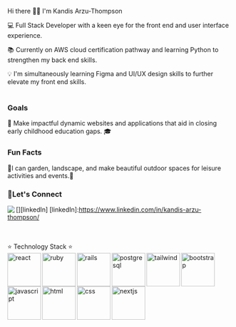 Hi there 👋🏾 I'm Kandis Arzu-Thompson

💻 Full Stack Developer with a keen eye for the front end and user interface experience. 

📚 Currently on AWS cloud certification pathway and learning Python to strengthen my back end skills.

💡 I'm simultaneously learning Figma and UI/UX design skills to further elevate my front end skills.
<br/>
<br/>
### Goals
📝 Make impactful dynamic websites and applications that aid in closing early childhood education gaps. 🎓   

### Fun Facts
🌹I can garden, landscape, and make beautiful outdoor spaces for leisure activities and events.🌹

### 📱Let's Connect
[<img align="left" atl="linkedin" src="https://img.shields.io/badge/linkedin-%230077B5.svg?&style=for-the-badge&logo=linkedin&logoColor=white"/>][linkedIn]
[linkedIn]:https://www.linkedin.com/in/kandis-arzu-thompson/

<br/>
<br/>
⭐ Technology Stack ⭐
<section>
<img src="https://cdn.jsdelivr.net/gh/devicons/devicon/icons/react/react-original-wordmark.svg" alt="react" width="75" align="left"/>

<img src="https://cdn.jsdelivr.net/gh/devicons/devicon/icons/ruby/ruby-plain.svg" alt="ruby" width="75" align="left"/>
      
<img src="https://cdn.jsdelivr.net/gh/devicons/devicon/icons/rails/rails-plain-wordmark.svg" alt="rails" width="75" align="left" />

<img src="https://cdn.jsdelivr.net/gh/devicons/devicon/icons/postgresql/postgresql-original-wordmark.svg" alt="postgresql" width="75" align="left" />

<img src="https://cdn.jsdelivr.net/gh/devicons/devicon/icons/tailwindcss/tailwindcss-plain.svg" alt="tailwind" width="75" align="left"/>

<img src="https://cdn.jsdelivr.net/gh/devicons/devicon/icons/bootstrap/bootstrap-original.svg" alt="bootstrap" width="75" align="left" />

<img src="https://cdn.jsdelivr.net/gh/devicons/devicon/icons/javascript/javascript-original.svg" alt="javascript" width="75" align="left"/>

<img src="https://cdn.jsdelivr.net/gh/devicons/devicon/icons/html5/html5-original-wordmark.svg" alt="html" width="75" align="left"/>

<img src="https://cdn.jsdelivr.net/gh/devicons/devicon/icons/css3/css3-original-wordmark.svg" alt="css" width="75" align="left" />

<img src="https://cdn.jsdelivr.net/gh/devicons/devicon/icons/nextjs/nextjs-original.svg" alt="nextjs" width="75" align="left" />
</section>